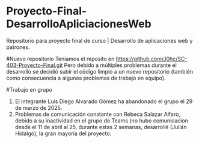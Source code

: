 # Proyecto-Final-DesarrolloApliciacionesWeb
Repositorio para proyecto final de curso | Desarrollo de aplicaciones web y patrones.

#Nuevo repositorio
Teníamos el reposito en https://github.com/J0hc/SC-403-Proyecto-Final.git
Pero debido a múltiples problemas durante el desarrollo se decidió subir el código limpio a un nuevo repositorio (también como consecuencia a algunos problemas de trabajo en equipo).

#Trabajo en grupo
1. El integrante Luis Diego Alvarado Gómez ha abandonado el grupo el 29 de marzo de 2025.
2. Problemas de comunicación constante con Rebeca Salazar Alfaro, debido a su inactividad en el grupo de Teams (no hubo comunicacion desde el 11 de abril al 25, durante estas 2 semanas, desarrollé (Julián Hidalgo), la gran mayoría del proyecto.

